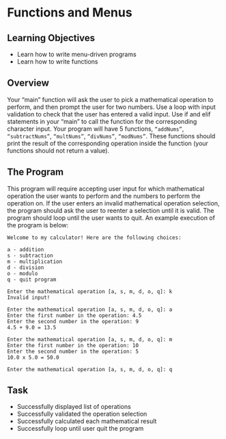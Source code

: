 # Functions and Menus

## Learning Objectives

- Learn how to write menu-driven programs
- Learn how to write functions

## Overview

Your “main” function will ask the user to pick a mathematical operation to perform, and then prompt the
user for two numbers. Use a loop with input validation to check that the user has entered a valid input. Use if
and elif statements in your “main” to call the function for the corresponding character input. Your program
will have 5 functions, `“addNums”`, `“subtractNums”`, `“multNums”`, `“divNums”`, `“modNums”`. These functions
should print the result of the corresponding operation inside the function (your functions should not return a
value).

## The Program

This program will require accepting user input for which mathematical operation the user wants to perform
and the numbers to perform the operation on. If the user enters an invalid mathematical operation selection,
the program should ask the user to reenter a selection until it is valid. The program should loop until the user
wants to quit. An example execution of the program is below:

```
Welcome to my calculator! Here are the following choices:

a - addition
s - subtraction
m - multiplication
d - division
o - modulo
q - quit program

Enter the mathematical operation [a, s, m, d, o, q]: k
Invalid input!

Enter the mathematical operation [a, s, m, d, o, q]: a
Enter the first number in the operation: 4.5
Enter the second number in the operation: 9
4.5 + 9.0 = 13.5

Enter the mathematical operation [a, s, m, d, o, q]: m
Enter the first number in the operation: 10
Enter the second number in the operation: 5
10.0 x 5.0 = 50.0

Enter the mathematical operation [a, s, m, d, o, q]: q
```

## Task

- Successfully displayed list of operations
- Successfully validated the operation selection
- Successfully calculated each mathematical result
- Successfully loop until user quit the program
